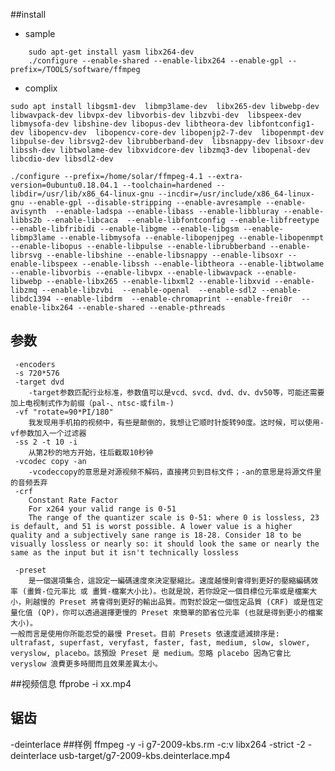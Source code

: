 ##install
+ sample
```
	sudo apt-get install yasm libx264-dev
	./configure --enable-shared --enable-libx264 --enable-gpl --prefix=/TOOLS/software/ffmpeg
```
+ complix
```
sudo apt install libgsm1-dev  libmp3lame-dev  libx265-dev libwebp-dev libwavpack-dev libvpx-dev libvorbis-dev libzvbi-dev  libspeex-dev libmysofa-dev libshine-dev libopus-dev libtheora-dev libfontconfig1-dev libopencv-dev  libopencv-core-dev libopenjp2-7-dev  libopenmpt-dev libpulse-dev librsvg2-dev librubberband-dev  libsnappy-dev libsoxr-dev libssh-dev libtwolame-dev libxvidcore-dev libzmq3-dev libopenal-dev libcdio-dev libsdl2-dev

./configure --prefix=/home/solar/ffmpeg-4.1 --extra-version=0ubuntu0.18.04.1 --toolchain=hardened --libdir=/usr/lib/x86_64-linux-gnu --incdir=/usr/include/x86_64-linux-gnu --enable-gpl --disable-stripping --enable-avresample --enable-avisynth  --enable-ladspa --enable-libass --enable-libbluray --enable-libbs2b --enable-libcaca  --enable-libfontconfig --enable-libfreetype --enable-libfribidi --enable-libgme --enable-libgsm --enable-libmp3lame --enable-libmysofa --enable-libopenjpeg --enable-libopenmpt --enable-libopus --enable-libpulse --enable-librubberband --enable-librsvg --enable-libshine --enable-libsnappy --enable-libsoxr --enable-libspeex --enable-libssh --enable-libtheora --enable-libtwolame --enable-libvorbis --enable-libvpx --enable-libwavpack --enable-libwebp --enable-libx265 --enable-libxml2 --enable-libxvid --enable-libzmq --enable-libzvbi  --enable-openal  --enable-sdl2 --enable-libdc1394 --enable-libdrm  --enable-chromaprint --enable-frei0r  --enable-libx264 --enable-shared --enable-pthreads

```
## 参数
	 -encoders
	 -s 720*576
	 -target dvd
	 	-target参数匹配行业标准，参数值可以是vcd、svcd、dvd、dv、dv50等，可能还需要加上电视制式作为前缀（pal-、ntsc-或film-)
	 -vf "rotate=90*PI/180"
	 	我发现用手机拍的视频中，有些是颠倒的，我想让它顺时针旋转90度。这时候，可以使用-vf参数加入一个过滤器
	 -ss 2 -t 10 -i
	 	从第2秒的地方开始，往后截取10秒钟
	 -vcodec copy -an
	 	-vcodeccopy的意思是对源视频不解码，直接拷贝到目标文件；-an的意思是将源文件里的音频丢弃
	 -crf
	 	Constant Rate Factor
	 	For x264 your valid range is 0-51
		The range of the quantizer scale is 0-51: where 0 is lossless, 23 is default, and 51 is worst possible. A lower value is a higher quality and a subjectively sane range is 18-28. Consider 18 to be visually lossless or nearly so: it should look the same or nearly the same as the input but it isn't technically lossless
		
	 -preset
	 	是一個選項集合，這設定一編碼速度來決定壓縮比。速度越慢則會得到更好的壓縮編碼效率 (畫質-位元率比 或 畫質-檔案大小比)。也就是說，若你設定一個目標位元率或是檔案大小，則越慢的 Preset 將會得到更好的輸出品質。而對於設定一個恆定品質 (CRF) 或是恆定量化值 (QP)，你可以透過選擇更慢的 Preset 來簡單的節省位元率 (也就是得到更小的檔案大小)。
	一般而言是使用你所能忍受的最慢 Preset。目前 Presets 依速度遞減排序是: ultrafast, superfast, veryfast, faster, fast, medium, slow, slower, veryslow, placebo。該預設 Preset 是 medium。忽略 placebo 因為它會比 veryslow 浪費更多時間而且效果差異太小。
##视频信息
	ffprobe -i xx.mp4 
## 锯齿
-deinterlace
##样例
	ffmpeg -y -i g7-2009-kbs.rm -c:v libx264 -strict -2 -deinterlace usb-target/g7-2009-kbs.deinterlace.mp4
	
